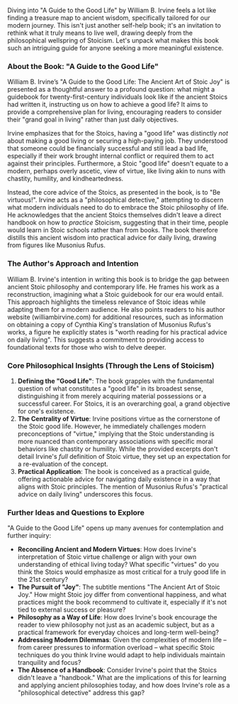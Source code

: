 Diving into "A Guide to the Good Life" by William B. Irvine feels a lot like finding a treasure map to ancient wisdom, specifically tailored for our modern journey. This isn't just another self-help book; it's an invitation to rethink what it truly means to live well, drawing deeply from the philosophical wellspring of Stoicism. Let's unpack what makes this book such an intriguing guide for anyone seeking a more meaningful existence.

### About the Book: "A Guide to the Good Life"

William B. Irvine’s "A Guide to the Good Life: The Ancient Art of Stoic Joy" is presented as a thoughtful answer to a profound question: what might a guidebook for twenty-first-century individuals look like if the ancient Stoics had written it, instructing us on how to achieve a good life? It aims to provide a comprehensive plan for living, encouraging readers to consider their "grand goal in living" rather than just daily objectives.

Irvine emphasizes that for the Stoics, having a "good life" was distinctly _not_ about making a good living or securing a high-paying job. They understood that someone could be financially successful and still lead a bad life, especially if their work brought internal conflict or required them to act against their principles. Furthermore, a Stoic "good life" doesn't equate to a modern, perhaps overly ascetic, view of virtue, like living akin to nuns with chastity, humility, and kindheartedness.

Instead, the core advice of the Stoics, as presented in the book, is to "Be virtuous!". Irvine acts as a "philosophical detective," attempting to discern what modern individuals need to do to embrace the Stoic philosophy of life. He acknowledges that the ancient Stoics themselves didn't leave a direct handbook on how to _practice_ Stoicism, suggesting that in their time, people would learn in Stoic schools rather than from books. The book therefore distills this ancient wisdom into practical advice for daily living, drawing from figures like Musonius Rufus.

### The Author's Approach and Intention

William B. Irvine's intention in writing this book is to bridge the gap between ancient Stoic philosophy and contemporary life. He frames his work as a reconstruction, imagining what a Stoic guidebook for our era would entail. This approach highlights the timeless relevance of Stoic ideas while adapting them for a modern audience. He also points readers to his author website (williambirvine.com) for additional resources, such as information on obtaining a copy of Cynthia King's translation of Musonius Rufus's works, a figure he explicitly states is "worth reading for his practical advice on daily living". This suggests a commitment to providing access to foundational texts for those who wish to delve deeper.

### Core Philosophical Insights (Through the Lens of Stoicism)

1. **Defining the "Good Life"**: The book grapples with the fundamental question of what constitutes a "good life" in its broadest sense, distinguishing it from merely acquiring material possessions or a successful career. For Stoics, it is an overarching goal, a grand objective for one's existence.
2. **The Centrality of Virtue**: Irvine positions virtue as the cornerstone of the Stoic good life. However, he immediately challenges modern preconceptions of "virtue," implying that the Stoic understanding is more nuanced than contemporary associations with specific moral behaviors like chastity or humility. While the provided excerpts don't detail Irvine's _full_ definition of Stoic virtue, they set up an expectation for a re-evaluation of the concept.
3. **Practical Application**: The book is conceived as a practical guide, offering actionable advice for navigating daily existence in a way that aligns with Stoic principles. The mention of Musonius Rufus's "practical advice on daily living" underscores this focus.

### Further Ideas and Questions to Explore

"A Guide to the Good Life" opens up many avenues for contemplation and further inquiry:

- **Reconciling Ancient and Modern Virtues**: How does Irvine's interpretation of Stoic virtue challenge or align with your own understanding of ethical living today? What specific "virtues" do you think the Stoics would emphasize as most critical for a truly good life in the 21st century?
- **The Pursuit of "Joy"**: The subtitle mentions "The Ancient Art of Stoic Joy." How might Stoic joy differ from conventional happiness, and what practices might the book recommend to cultivate it, especially if it's not tied to external success or pleasure?
- **Philosophy as a Way of Life**: How does Irvine's book encourage the reader to view philosophy not just as an academic subject, but as a practical framework for everyday choices and long-term well-being?
- **Addressing Modern Dilemmas**: Given the complexities of modern life – from career pressures to information overload – what specific Stoic techniques do you think Irvine would adapt to help individuals maintain tranquility and focus?
- **The Absence of a Handbook**: Consider Irvine's point that the Stoics didn't leave a "handbook." What are the implications of this for learning and applying ancient philosophies today, and how does Irvine's role as a "philosophical detective" address this gap?